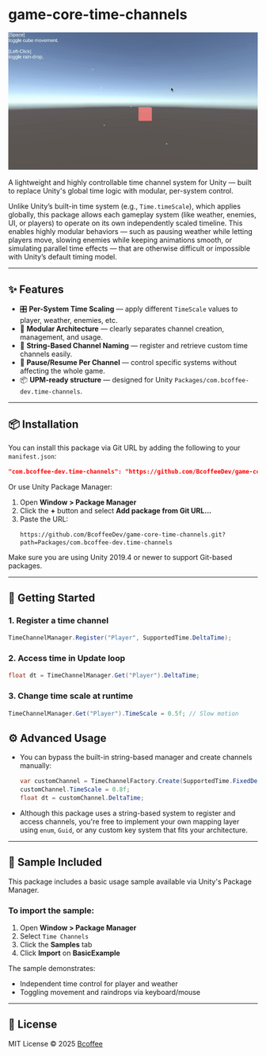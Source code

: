 # game-core-time-channels

<div align="center">
  <img src="images/time-channels-showcase.gif" alt="screen-record" style="max-width: 100%; height: auto;" />
</div>

A lightweight and highly controllable time channel system for Unity — built to replace Unity's global time logic with modular, per-system control.

Unlike Unity’s built-in time system (e.g., `Time.timeScale`), which applies globally, this package allows each gameplay system (like weather, enemies, UI, or players) to operate on its own independently scaled timeline. This enables highly modular behaviors — such as pausing weather while letting players move, slowing enemies while keeping animations smooth, or simulating parallel time effects — that are otherwise difficult or impossible with Unity’s default timing model.

---

## ✨ Features

- 🎛 **Per-System Time Scaling** — apply different `TimeScale` values to player, weather, enemies, etc.
- 🧱 **Modular Architecture** — clearly separates channel creation, management, and usage.
- 🔑 **String-Based Channel Naming** — register and retrieve custom time channels easily.
- 🔄 **Pause/Resume Per Channel** — control specific systems without affecting the whole game.
- 📦 **UPM-ready structure** — designed for Unity `Packages/com.bcoffee-dev.time-channels`.

---

## 📦 Installation

You can install this package via Git URL by adding the following to your `manifest.json`:

```json
"com.bcoffee-dev.time-channels": "https://github.com/BcoffeeDev/game-core-time-channels.git?path=Packages/com.bcoffee-dev.time-channels"
```

Or use Unity Package Manager:

1. Open **Window > Package Manager**
2. Click the **+** button and select **Add package from Git URL...**
3. Paste the URL:
   ```
   https://github.com/BcoffeeDev/game-core-time-channels.git?path=Packages/com.bcoffee-dev.time-channels
   ```

Make sure you are using Unity 2019.4 or newer to support Git-based packages.

---

## 🚀 Getting Started

### 1. Register a time channel

```csharp
TimeChannelManager.Register("Player", SupportedTime.DeltaTime);
```

### 2. Access time in Update loop

```csharp
float dt = TimeChannelManager.Get("Player").DeltaTime;
```

### 3. Change time scale at runtime

```csharp
TimeChannelManager.Get("Player").TimeScale = 0.5f; // Slow motion
```

## ⚙️ Advanced Usage

- You can bypass the built-in string-based manager and create channels manually:

  ```csharp
  var customChannel = TimeChannelFactory.Create(SupportedTime.FixedDeltaTime);
  customChannel.TimeScale = 0.8f;
  float dt = customChannel.DeltaTime;
  ```

- Although this package uses a string-based system to register and access channels, you're free to implement your own mapping layer using `enum`, `Guid`, or any custom key system that fits your architecture.

---

## 🧪 Sample Included

This package includes a basic usage sample available via Unity's Package Manager.

### To import the sample:

1. Open **Window > Package Manager**
2. Select `Time Channels`
3. Click the **Samples** tab
4. Click **Import** on **BasicExample**

The sample demonstrates:
- Independent time control for player and weather
- Toggling movement and raindrops via keyboard/mouse

---

## 📄 License

MIT License © 2025 [Bcoffee](https://github.com/bcoffee0630)